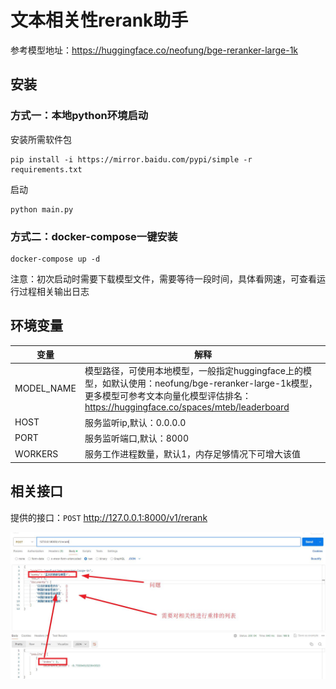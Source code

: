 # 文本相关性rerank助手

参考模型地址：https://huggingface.co/neofung/bge-reranker-large-1k

## 安装

### 方式一：本地python环境启动

安装所需软件包

``` 
pip install -i https://mirror.baidu.com/pypi/simple -r requirements.txt
```

启动

``` 
python main.py
```

### 方式二：docker-compose一键安装

```
docker-compose up -d
```

注意：初次启动时需要下载模型文件，需要等待一段时间，具体看网速，可查看运行过程相关输出日志

## 环境变量

| 变量         | 解释                                                                                                                                       |
|------------|------------------------------------------------------------------------------------------------------------------------------------------|
| MODEL_NAME | 模型路径，可使用本地模型，一般指定huggingface上的模型，如默认使用：neofung/bge-reranker-large-1k模型，更多模型可参考文本向量化模型评估排名：https://huggingface.co/spaces/mteb/leaderboard |
| HOST       | 服务监听ip,默认：0.0.0.0                                                                                                                        |
| PORT       | 服务监听端口,默认：8000                                                                                                                           |
| WORKERS    | 服务工作进程数量，默认1，内存足够情况下可增大该值                                                                                                                

## 相关接口

提供的接口：`POST` http://127.0.0.1:8000/v1/rerank

![](example.jpg)